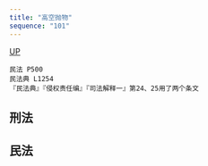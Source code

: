 ```yaml
---
title: "高空抛物"
sequence: "101"
---
```


[UP](/law/law-exam-index.html)

```text
民法 P500
民法典 L1254
『民法典』『侵权责任编』『司法解释一』第24、25用了两个条文
```

## 刑法

## 民法

